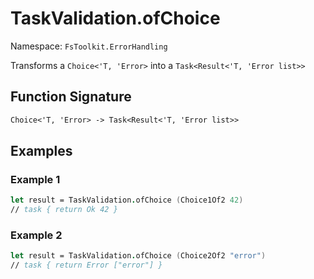 # TaskValidation.ofChoice

Namespace: `FsToolkit.ErrorHandling`

Transforms a `Choice<'T, 'Error>` into a `Task<Result<'T, 'Error list>>`

## Function Signature

```fsharp
Choice<'T, 'Error> -> Task<Result<'T, 'Error list>>
```

## Examples

### Example 1

```fsharp
let result = TaskValidation.ofChoice (Choice1Of2 42)
// task { return Ok 42 }
```

### Example 2

```fsharp
let result = TaskValidation.ofChoice (Choice2Of2 "error")
// task { return Error ["error"] }
```
